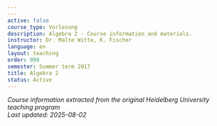 ```yaml
---
---
active: false
course_type: Vorlesung
description: Algebra 2 - Course information and materials.
instructor: Dr. Malte Witte, K. Fischer
language: en
layout: teaching
order: 999
semester: Summer term 2017
title: Algebra 2
status: Active
---
```



*Course information extracted from the original Heidelberg University teaching program*  
*Last updated: 2025-08-02*
